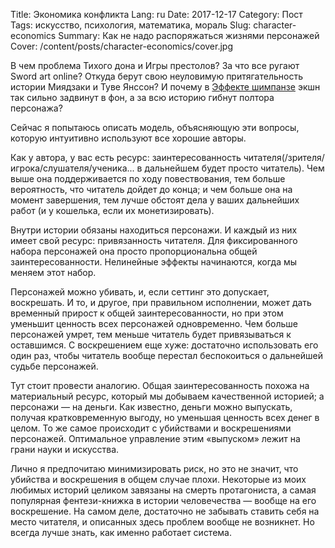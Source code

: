 Title: Экономика конфликта
Lang: ru
Date: 2017-12-17
Category: Пост
Tags: искусство, психология, математика, мораль
Slug: character-economics
Summary: Как не надо распоряжаться жизнями персонажей
Cover: /content/posts/character-economics/cover.jpg

В чем проблема Тихого дона и Игры престолов? За что все ругают Sword art online? Откуда берут свою неуловимую притягательность истории Миядзаки и Туве Янссон? И почему в [Эффекте шимпанзе](ce.html) экшн так сильно задвинут в фон, а за всю историю гибнут полтора персонажа?

Сейчас я попытаюсь описать модель, объясняющую эти вопросы, которую интуитивно используют все хорошие авторы.

Как у автора, у вас есть ресурс: заинтересованность читателя(/зрителя/игрока/слушателя/ученика... в дальнейшем будет просто читатель). Чем выше она поддерживается по ходу повествования, тем больше вероятность, что читатель дойдет до конца; и чем больше она на момент завершения, тем лучше обстоят дела у ваших дальнейших работ (и у кошелька, если их монетизировать).

Внутри истории обязаны находиться персонажи. И каждый из них имеет свой ресурс: привязанность читателя. Для фиксированного набора персонажей она просто пропорциональна общей заинтересованности. Нелинейные эффекты начинаются, когда мы меняем этот набор.

Персонажей можно убивать, и, если сеттинг это допускает, воскрешать. И то, и другое, при правильном исполнении, может дать временный прирост к общей заинтересованности, но при этом уменьшит ценность всех персонажей одновременно. Чем больше персонажей умрет, тем меньше читатель будет привязываться к оставшимся. С воскрешением еще хуже: достаточно использовать его один раз, чтобы читатель вообще перестал беспокоиться о дальнейшей судьбе персонажей.

Тут стоит провести аналогию. Общая заинтересованность похожа на материальный ресурс, который мы добываем качественной историей; а персонажи — на деньги. Как известно, деньги можно выпускать, получая кратковременную выгоду, но уменьшая ценность всех денег в целом. То же самое происходит с убийствами и воскрешениями персонажей. Оптимальное управление этим «выпуском» лежит на грани науки и искусства.

Лично я предпочитаю минимизировать риск, но это не значит, что убийства и воскрешения в общем случае плохи. Некоторые из моих любимых историй целиком завязаны на смерть протагониста, а самая популярная фентези-книжка в истории человечества — вообще на его воскрешение. На самом деле, достаточно не забывать ставить себя на место читателя, и описанных здесь проблем вообще не возникнет. Но всегда лучше знать, как именно работает система.